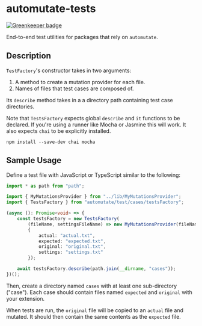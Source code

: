 # automutate-tests

[![Greenkeeper badge](https://badges.greenkeeper.io/automutate/automutate-tests.svg)](https://greenkeeper.io/)

End-to-end test utilities for packages that rely on `automutate`.

## Description

`TestFactory`'s constructor takes in two arguments:

1. A method to create a mutation provider for each file.
2. Names of files that test cases are composed of.

Its `describe` method takes in a a directory path containing test case directories.

Note that `TestsFactory` expects global `describe` and `it` functions to be declared.
If you're using a runner like Mocha or Jasmine this will work.
It also expects `chai` to be explicitly installed.

```shell
npm install --save-dev chai mocha
```

## Sample Usage

Define a test file with JavaScript or TypeScript similar to the following:

```typescript
import * as path from "path";

import { MyMutationsProvider } from "../lib/MyMutationsProvider";
import { TestsFactory } from "automutate/test/cases/testsFactory";

(async (): Promise<void> => {
    const testsFactory = new TestsFactory(
        (fileName, settingsFileName) => new MyMutationsProvider(fileName, settingsFileName)
        {
            actual: "actual.txt",
            expected: "expected.txt",
            original: "original.txt",
            settings: "settings.txt"
        });

    await testsFactory.describe(path.join(__dirname, "cases"));
})();
```

Then, create a directory named `cases` with at least one sub-directory ("case").
Each case should contain files named `expected` and `original` with your extension.

When tests are run, the `original` file will be copied to an `actual` file and mutated.
It should then contain the same contents as the `expected` file.
